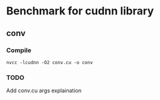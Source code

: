 # Benchmark for cudnn library

## conv
### Compile
```nvcc -lcudnn -O2 conv.cu -o conv```

### TODO
Add conv.cu args explaination
